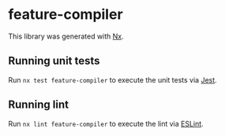 # feature-compiler

This library was generated with [Nx](https://nx.dev).

## Running unit tests

Run `nx test feature-compiler` to execute the unit tests via [Jest](https://jestjs.io).

## Running lint

Run `nx lint feature-compiler` to execute the lint via [ESLint](https://eslint.org/).
